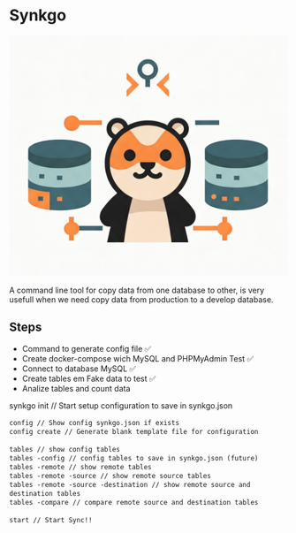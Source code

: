 # Synkgo

![Synkgo Logo](./synkgo-logo-2.png)

A command line tool for copy data from one database to other, is very usefull when we need copy data from production to a develop database.

## Steps

* Command to generate config file ✅
* Create docker-compose wich MySQL and PHPMyAdmin Test ✅
* Connect to database MySQL ✅
* Create tables em Fake data to test ✅
* Analize tables and count data

synkgo
    init // Start setup configuration to save in synkgo.json

    config // Show config synkgo.json if exists
    config create // Generate blank template file for configuration

    tables // show config tables
    tables -config // config tables to save in synkgo.json (future)
    tables -remote // show remote tables
    tables -remote -source // show remote source tables
    tables -remote -source -destination // show remote source and destination tables
    tables -compare // compare remote source and destination tables

    start // Start Sync!!